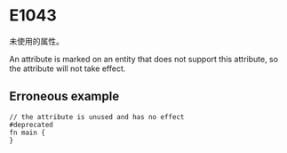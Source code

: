# E1043

未使用的属性。

An attribute is marked on an entity that does not support this attribute,
so the attribute will not take effect.

## Erroneous example
```moonbit
// the attribute is unused and has no effect
#deprecated
fn main {
}
```

